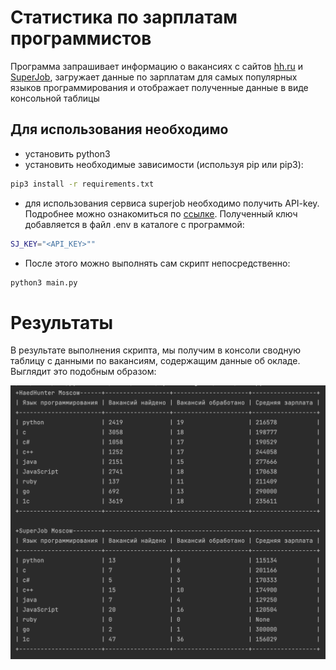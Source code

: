 # Статистика по зарплатам программистов
Программа запрашивает информацию о вакансиях с сайтов [hh.ru](https://hh.ru) и [SuperJob](https://www.superjob.ru),
загружает данные по зарплатам для самых популярных языков программирования и отображает полученные данные в виде консольной таблицы
## Для использования необходимо
* установить python3
* установить необходимые зависимости (используя pip или pip3):
```bash
pip3 install -r requirements.txt
```
* для использования сервиса superjob необходимо получить API-key. Подробнее можно ознакомиться по [ссылке](https://api.superjob.ru/). Полученный ключ добавляется в файл .env в каталоге с программой:
```bash
SJ_KEY="<API_KEY>""
```
* После этого можно выполнять сам скрипт непосредственно:
```bash
python3 main.py
```
# Результаты
В результате выполнения скрипта, мы получим в консоли сводную таблицу с данными по вакансиям, содержащим данные об окладе. Выглядит это подобным образом:

![Image alt](https://github.com/Andrey7777777777/Prikin-te-budushhuju-zarplatu/blob/main/API-5.png)
